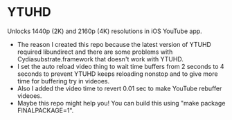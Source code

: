 # YTUHD

Unlocks 1440p (2K) and 2160p (4K) resolutions in iOS YouTube app.
- The reason I created this repo because the latest version of YTUHD required libundirect and there are some problems with Cydiasubstrate.framework that doesn't work with YTUHD.
- I set the auto reload video thing to wait time buffers from 2 seconds to 4 seconds to prevent YTUHD keeps reloading nonstop and to give more time for buffering try in videoes.
- Also I added the video time to revert 0.01 sec to make YouTube rebuffer videoes.
- Maybe this repo might help you! You can build this using "make package FINALPACKAGE=1".
